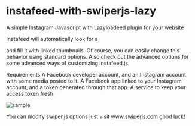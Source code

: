 
# instafeed-with-swiperjs-lazy
 A simple Instagram Javascript with Lazyloadeed plugin for your website 


Instafeed will automatically look for a <div id="instafeed"></div> and fill it with linked thumbnails.
Of course, you can easily change this behavior using standard options. 
Also check out the advanced options for some advanced ways of customizing Instafeed.js.



Requirements
A Facebook developer account, and an Instagram account with some media posted to it.
A Facebook app linked to your Instagram account, and a token generated through that app.
A service to keep your access token fresh

![sample](https://user-images.githubusercontent.com/88774061/129370870-3a8dbfd9-0602-4b52-b0a7-97215ff1af43.jpg)

You can modify swiper.js options just visit www.swiperjs.com good luck!

